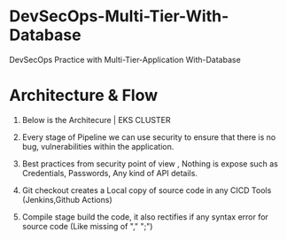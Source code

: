 # DevSecOps-Multi-Tier-With-Database
DevSecOps Practice with Multi-Tier-Application With-Database

# Architecture & Flow

1.	Below is the Architecure  | EKS CLUSTER

2.	Every stage of Pipeline we can use security to ensure that there is no bug, vulnerabilities within the application.

2.	Best practices from security point of view , Nothing is expose such as Credentials, Passwords, Any kind of API details.

4.  Git checkout creates a Local copy of source code in any CICD Tools (Jenkins,Github Actions)
   
6.  Compile stage build the code, it also rectifies if any syntax error for source code (Like missing of "," ";")
